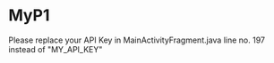 # MyP1

Please replace your API Key in MainActivityFragment.java line no. 197 instead of "MY_API_KEY"
